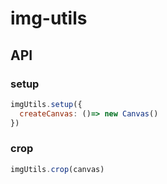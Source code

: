 img-utils
=================

## API

### setup

```js
imgUtils.setup({
  createCanvas: ()=> new Canvas()
})
```

### crop

```js
imgUtils.crop(canvas)
```

